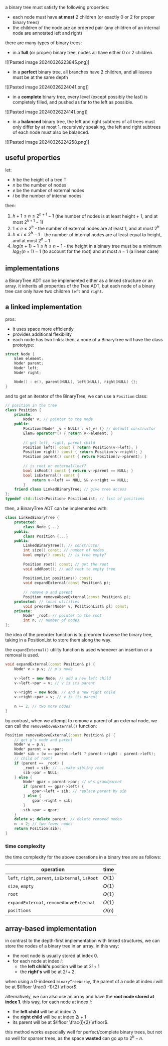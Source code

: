 a binary tree must satisfy the following properties: 
- each node must have **at most** 2 children (or exactly 0 or 2 for proper binary trees)
- the children of the node are an ordered pair (any children of an internal node are annotated left and right)

there are many types of binary trees: 
- in a **full** (or proper) binary tree, nodes all have either 0 or 2 children.

![[Pasted image 20240326223845.png]]

- in a **perfect** binary tree, all branches have 2 children, and all leaves must be at the same depth

![[Pasted image 20240326224041.png]]

- in a **complete** binary tree, every level (except possibly the last) is completely filled, and pushed as far to the left as possible. 

![[Pasted image 20240326224141.png]]

- in a **balanced** binary tree, the left and right subtrees of all trees must only differ by at most 1. recursively speaking, the left and right subtrees of each node must also be balanced. 

![[Pasted image 20240326224258.png]]
## useful properties
let: 
- $h$ be the height of a tree T
- $n$ be the number of nodes
- $e$ be the number of external nodes
- $i$ be the number of internal nodes

then: 
1. $h + 1 \leq n \leq 2^{h + 1} - 1$ (the number of nodes is at least height + 1, and at most $2^{h+1} -1$)
2. $1 \leq e \leq 2^{h}$ - the number of external nodes are at least 1, and at most $2^{h}$
3. $h \leq i \leq 2^{h} - 1$ - the number of internal nodes are at least equal to height, and at most $2^{h}-1$
4. $log(n+1) - 1 \leq h \leq n -1$ - the height in a binary tree must be a minimum $log_{2}(n + 1) - 1$ (to account for the root) and at most $n-1$ (a linear case)
## implementations
a BinaryTree ADT can be implemented either as a linked structure or an array. it inherits all properties of the Tree ADT, but each node of a binary tree can only have two children `left` and `right`.

## a linked implementation
pros: 
- it uses space more efficiently
- provides additional flexibility
- each node has two links: 
then, a node of a BinaryTree will have the class prototype: 

```cpp
struct Node {
	Elem element; 
	Node* parent; 
	Node* left; 
	Node* right; 

	Node() : e(), parent(NULL), left(NULL), right(NULL) {};
}
```

and to get an iterator of the BinaryTree, we can use a `Position` class: 

```cpp
// position in the tree  
class Position {  
	private:  
		Node* v; // pointer to the node  
	public:  
		Position(Node* _v = NULL) : v(_v) {} // default constructor  
		Elem& operator*() { return v->element; } 
		
		// get left, right, parent child  
		Position left() const { return Position(v->left); }  
		Position right() const { return Position(v->right); }  
		Position parent() const { return Position(v->parent); }  
		
		// is root or external/leaf?  
		bool isRoot() const { return v->parent == NULL; }  
		bool isExternal() const {  
			return v->left == NULL && v->right == NULL;  
		}
	friend class LinkedBinaryTree; // give tree access  
};  
typedef std::list<Position> PositionList; // list of positions
```

then, a BinaryTree ADT can be implemented with: 

```cpp
class LinkedBinaryTree {  
	protected:
		class Node {...}
	public:
		class Position {...}
	public:  
		LinkedBinaryTree(); // constructor  
		int size() const; // number of nodes  
		bool empty() const; // is tree empty?
		  
		Position root() const; // get the root  
		void addRoot(); // add root to empty tree
		
		PositionList positions() const;
		void expandExternal(const Position& p);  
		
		// remove p and parent  
		Position removeAboveExternal(const Position& p);  
	protected: // local utilities  
		void preorder(Node* v, PositionList& pl) const;  
	private:  
		Node* _root; // pointer to the root  
		int n; // number of nodes  
};
```

the idea of the preorder function is to preorder traverse the binary tree, taking in a PositionList to store them along the way. 

the `expandExternal()` utility function is used whenever an insertion or a removal is used. 

```cpp
void expandExternal(const Position& p) {  
	Node* v = p.v; // p's node  
	
	v->left = new Node; // add a new left child  
	v->left->par = v; // v is its parent  
	
	v->right = new Node; // and a new right child  
	v->right->par = v; // v is its parent  
	
	n += 2; // two more nodes
}
```

by contrast, when we attempt to remove a parent of an external node, we can call the `removeAboveExternal()` function: 

```cpp
Position removeAboveExternal(const Position& p) {  
	// get p's node and parent  
	Node* w = p.v; 
	Node* parent = w->par;  
	Node* sib = (w == parent->left ? parent->right : parent->left);  
	// child of root?  
	if (parent == _root) {  
		_root = sib; // ...make sibling root  
		sib->par = NULL;  
	} else {  
		Node* gpar = parent->par; // w's grandparent  
		if (parent == gpar->left) {  
			gpar->left = sib; // replace parent by sib  
		} else {  
			gpar->right = sib;  
		}  
		sib->par = gpar;  
	}  
	delete w; delete parent; // delete removed nodes  
	n -= 2; // two fewer nodes  
	return Position(sib);  
}
```

### time complexity
the time complexity for the above operations in a binary tree are as follows: 

| operation                                         | time   |
| ------------------------------------------------- | ------ |
| `left`, `right`, `parent`, `isExternal`, `isRoot` | $O(1)$ |
| `size`, `empty`                                   | $O(1)$ |
| `root`                                            | $O(1)$ |
| `expandExternal`, `removeAboveExternal`           | $O(1)$ |
| `positions`                                       | $O(n)$ |

## array-based implementation
in contrast to the depth-first implementation with linked structures, we can store the nodes of a binary tree in an array. in this way: 
- the root node is usually stored at index 0. 
- for each node at index $i$:
	- the **left child's** position will be at $2i + 1$
	- the **right's** will be at $2i + 2$.

when using a 0-indexed `binaryTreeArray`, the parent of a node at index $i$ will be at $\lfloor \frac{i -1}{2} \rfloor$.

alternatively, we can also use an array and have the **root node stored at index 1**. this way, for each node at index $i$: 
- the **left child** will be at index $2i$
- the **right child** will be at index $2i + 1$
- its parent will be at $\lfloor \frac{i}{2} \rfloor$.

this method works especially well for perfect/complete binary trees, but not so well for sparser trees, as the space **wasted** can go up to $2^{h} - n$.

